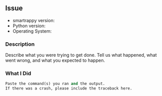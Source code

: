 ## Issue

- smartrappy version:
- Python version:
- Operating System:

### Description

Describe what you were trying to get done.
Tell us what happened, what went wrong, and what you expected to happen.

### What I Did

```python
Paste the command(s) you ran and the output.
If there was a crash, please include the traceback here.
```
